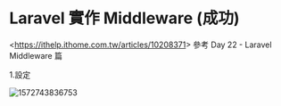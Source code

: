 # Laravel 實作 Middleware (成功)

<<https://ithelp.ithome.com.tw/articles/10208371>> 參考 Day 22 - Laravel Middleware 篇

1.設定

![1572743836753](C:\Users\cmder\AppData\Roaming\Typora\typora-user-images\1572743836753.png)



